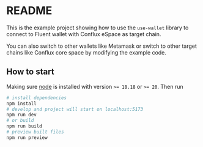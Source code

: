 # README

This is the example project showing how to use the `use-wallet` library to connect to Fluent wallet with Conflux eSpace as target chain.

You can also switch to other wallets like Metamask or switch to other target chains like Conflux core space by modifying the example code.

## How to start

Making sure [node](https://nodejs.org/en) is installed with version `>= 18.18` or `>= 20`. Then run

```sh
# install dependencies
npm install
# develop and project will start on localhost:5173
npm run dev
# or build
npm run build
# preview built files
npm run preview
```
